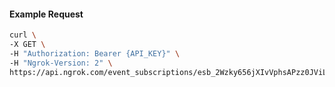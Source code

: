 <!-- Code generated for API Clients. DO NOT EDIT. -->

#### Example Request

```bash
curl \
-X GET \
-H "Authorization: Bearer {API_KEY}" \
-H "Ngrok-Version: 2" \
https://api.ngrok.com/event_subscriptions/esb_2Wzky656jXIvVphsAPzz0JViLJS/sources/ip_policy_updated.v0
```
